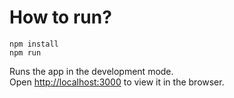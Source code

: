 
# How to run?
```
npm install
npm run
```

Runs the app in the development mode.\
Open [http://localhost:3000](http://localhost:3000) to view it in the browser.
